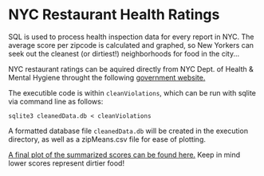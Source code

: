 # NYC Restaurant Health Ratings

SQL is used to process health inspection data for every report in NYC. The average score per zipcode is calculated and graphed, so New Yorkers can seek out the cleanest (or dirtiest!) neighborhoods for food in the city...

NYC restaurant ratings can be aquired directly from NYC Dept. of Health & Mental Hygiene throught the following [government website.](
https://data.cityofnewyork.us/Health/DOHMH-New-York-City-Restaurant-Inspection-Results/xx67-kt59/data)

The executible code is within `cleanViolations`, which can be run with sqlite via command line as follows:
```
sqlite3 cleanedData.db < cleanViolations
```
A formatted database file `cleanedData.db` will be created in the execution directory, as well as a zipMeans.csv file for ease of plotting. 

[A final plot of the summarized scores can be found here.](https://zacbullard.carto.com/builder/28b37ea2-d77f-11e6-b8e8-0ecd1babdde5/embed) Keep in mind lower scores represent dirtier food!
